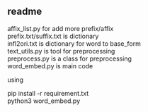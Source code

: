 ## readme

affix_list.py for add more prefix/affix</br>
prefix.txt/suffix.txt is dictionary</br>
infl2ori.txt is dictionary for word to base_form</br>
text_utils.py is tool for preprocessing</br>
preprocess.py is a class for preprocessing</br>
word_embed.py is main code</br>

using</br> 

pip install -r requirement.txt</br>
python3 word_embed.py</br>
